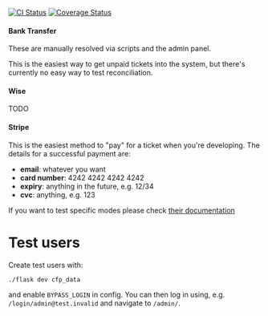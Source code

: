 [![CI Status](https://github.com/emfcamp/Website/workflows/CI/badge.svg)](https://github.com/emfcamp/Website/actions?query=workflow%3ACI)
[![Coverage Status](https://coveralls.io/repos/github/emfcamp/Website/badge.svg?branch=master)](https://coveralls.io/github/emfcamp/Website?branch=master)

#### Bank Transfer
These are manually resolved via scripts and the admin panel.

This is the easiest way to get unpaid tickets into the system, but there's currently no easy way to test reconciliation.

#### Wise
TODO

#### Stripe
This is the easiest method to "pay" for a ticket when you're developing. The details for a successful payment are:

- **email**: whatever you want
- **card number**: 4242 4242 4242 4242
- **expiry**: anything in the future, e.g. 12/34
- **cvc**: anything, e.g. 123

If you want to test specific modes please check [their documentation](https://stripe.com/docs/testing 'Stripe testing docs')

Test users
==========

Create test users with:

```./flask dev cfp_data```

and enable `BYPASS_LOGIN` in config. You can then log in using, e.g. `/login/admin@test.invalid` and navigate to `/admin/`.

